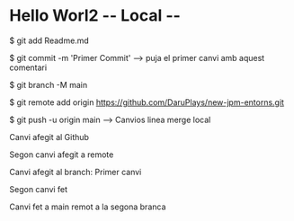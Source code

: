 # Hello Worl2 -- Local --



$ git add Readme.md

$ git commit -m 'Primer Commit' --> puja el primer canvi amb aquest comentari

$ git branch -M main

$ git remote add origin https://github.com/DaruPlays/new-jpm-entorns.git

$ git push -u origin main --> Canvios linea merge local


 Canvi afegit al Github
 
 
 Segon canvi afegit a remote


Canvi afegit al branch: Primer canvi


Segon canvi fet




Canvi fet a main remot a la segona branca
